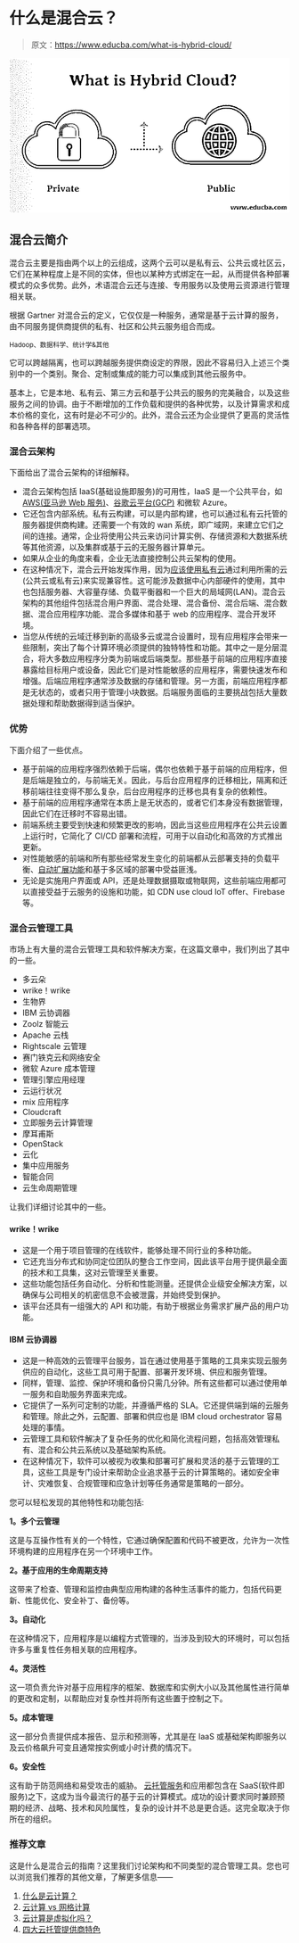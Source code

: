 # 什么是混合云？

> 原文：<https://www.educba.com/what-is-hybrid-cloud/>

![What is Hybrid Cloud](img/e742df625f16969c6988aed63e35b0fa.png)



## 混合云简介

混合云主要是指由两个以上的云组成，这两个云可以是私有云、公共云或社区云，它们在某种程度上是不同的实体，但也以某种方式绑定在一起，从而提供各种部署模式的众多优势。此外，术语混合云还与连接、专用服务以及使用云资源进行管理相关联。

根据 Gartner 对混合云的定义，它仅仅是一种服务，通常是基于云计算的服务，由不同服务提供商提供的私有、社区和公共云服务组合而成。

<small>Hadoop、数据科学、统计学&其他</small>

它可以跨越隔离，也可以跨越服务提供商设定的界限，因此不容易归入上述三个类别中的一个类别。聚合、定制或集成的能力可以集成到其他云服务中。

基本上，它是本地、私有云、第三方云和基于公共云的服务的完美融合，以及这些服务之间的协调。由于不断增加的工作负载和提供的各种优势，以及计算需求和成本价格的变化，这有时是必不可少的。此外，混合云还为企业提供了更高的灵活性和各种各样的部署选项。

### 混合云架构

下面给出了混合云架构的详细解释。

*   混合云架构包括 IaaS(基础设施即服务)的可用性，IaaS 是一个公共平台，如 [AWS(亚马逊 Web 服务)](https://www.educba.com/what-is-aws/)、[谷歌云平台(GCP)](https://www.educba.com/what-is-google-cloud-platform/) 和微软 Azure。
*   它还包含内部系统。私有云构建，可以是内部构建，也可以通过私有云托管的服务器提供商构建。还需要一个有效的 wan 系统，即广域网，来建立它们之间的连接。通常，企业将使用公共云来访问计算实例、存储资源和大数据系统等其他资源，以及集群或基于云的无服务器计算单元。
*   如果从企业的角度来看，企业无法直接控制公共云架构的使用。
*   在这种情况下，混合云开始发挥作用，因为[应该使用私有云](https://www.educba.com/what-is-private-cloud/)通过利用所需的云(公共云或私有云)来实现兼容性。这可能涉及数据中心内部硬件的使用，其中也包括服务器、大容量存储、负载平衡器和一个巨大的局域网(LAN)。混合云架构的其他组件包括混合用户界面、混合处理、混合备份、混合后端、混合数据、混合应用程序功能、混合多媒体和基于 web 的应用程序、混合开发环境。
*   当您从传统的云域迁移到新的高级多云或混合设置时，现有应用程序会带来一些限制，突出了每个计算环境必须提供的独特特性和功能。其中之一是分层混合，将大多数应用程序分类为前端或后端类型。那些基于前端的应用程序直接暴露给目标用户或设备，因此它们是对性能敏感的应用程序，需要快速发布和增强。后端应用程序通常涉及数据的存储和管理。另一方面，前端应用程序都是无状态的，或者只用于管理小块数据。后端服务面临的主要挑战包括大量数据处理和帮助数据得到适当保护。

### 优势

下面介绍了一些优点。

*   基于前端的应用程序强烈依赖于后端，偶尔也依赖于基于前端的应用程序，但是后端是独立的，与前端无关。因此，与后台应用程序的迁移相比，隔离和迁移前端往往变得不那么复杂，后台应用程序的迁移也具有复杂的依赖性。
*   基于前端的应用程序通常在本质上是无状态的，或者它们本身没有数据管理，因此它们在迁移时不容易出错。
*   前端系统主要受到快速和频繁更改的影响，因此当这些应用程序在公共云设置上运行时，它简化了 CI/CD 部署和流程，可用于以自动化和高效的方式推出更新。
*   对性能敏感的前端和所有那些经常发生变化的前端都从云部署支持的负载平衡、[自动扩展功能](https://www.educba.com/what-is-autoscaling-in-aws/)和基于多区域的部署中受益匪浅。
*   无论是实施用户界面或 API，还是处理数据摄取或物联网，这些前端应用都可以直接受益于云服务的设施和功能，如 CDN use cloud IoT offer、Firebase 等。

### 混合云管理工具

市场上有大量的混合云管理工具和软件解决方案，在这篇文章中，我们列出了其中的一些。

*   多云朵
*   wrike！wrike
*   生物界
*   IBM 云协调器
*   Zoolz 智能云
*   Apache 云栈
*   Rightscale 云管理
*   赛门铁克云和网络安全
*   微软 Azure 成本管理
*   管理引擎应用经理
*   云运行状况
*   mix 应用程序
*   Cloudcraft
*   立即服务云计算管理
*   摩耳甫斯
*   OpenStack
*   云化
*   集中应用服务
*   智能合同
*   云生命周期管理

让我们详细讨论其中的一些。

#### wrike！wrike

*   这是一个用于项目管理的在线软件，能够处理不同行业的多种功能。
*   它还充当分布式和协同定位团队的整合工作空间，因此该平台用于提供最全面的技术和工具集，这对云管理至关重要。
*   这些功能包括任务自动化、分析和性能测量。还提供企业级安全解决方案，以确保与公司相关的机密信息不会被泄露，并始终受到保护。
*   该平台还具有一组强大的 API 和功能，有助于根据业务需求扩展产品的用户功能。

#### IBM 云协调器

*   这是一种高效的云管理平台服务，旨在通过使用基于策略的工具来实现云服务供应的自动化，这些工具可用于配置、部署开发环境、供应和服务管理。
*   同样，管理、监控、保护环境和备份只需几分钟。所有这些都可以通过使用单一服务和自助服务界面来完成。
*   它提供了一系列可定制的功能，并遵循严格的 SLA。它还提供端到端的云服务和管理。除此之外，云配置、部署和供应也是 IBM cloud orchestrator 容易处理的事情。
*   云管理工具和软件解决了复杂任务的优化和简化流程问题，包括高效管理私有、混合和公共云系统以及基础架构系统。
*   在这种情况下，软件可以被视为收集和部署可扩展和灵活的基于云管理的工具，这些工具是专门设计来帮助企业追求基于云的计算策略的。诸如安全审计、灾难恢复、合规管理和应急计划等任务通常是策略的一部分。

您可以轻松发现的其他特性和功能包括:

**1。多个云管理**

这是与互操作性有关的一个特性，它通过确保配置和代码不被更改，允许为一次性环境构建的应用程序在另一个环境中工作。

**2。基于应用的生命周期支持**

这带来了检查、管理和监控由典型应用构建的各种生活事件的能力，包括代码更新、性能优化、安全补丁、备份等。

**3。自动化**

在这种情况下，应用程序是以编程方式管理的，当涉及到较大的环境时，可以包括许多与重复性任务相关联的应用程序。

**4。灵活性**

这一项负责允许对基于应用程序的框架、数据库和实例大小以及其他属性进行简单的更改和定制，以帮助应对复杂性并将所有这些置于控制之下。

**5。成本管理**

这一部分负责提供成本报告、显示和预测等，尤其是在 IaaS 或基础架构即服务以及云价格飙升可变且通常按实例或小时计费的情况下。

**6。安全性**

这有助于防范网络和易受攻击的威胁。
[云托管服务](https://www.educba.com/best-cloud-hosting/)和应用都包含在 SaaS(软件即服务)之下，这成为当今最流行的基于云的计算模式。成功的设计要求同时兼顾预期的经济、战略、技术和风险属性，复杂的设计并不总是更合适。这完全取决于你所在的组织。

### 推荐文章

这是什么是混合云的指南？这里我们讨论架构和不同类型的混合管理工具。您也可以浏览我们推荐的其他文章，了解更多信息——

1.  [什么是云计算？](https://www.educba.com/what-is-cloud-computing/)
2.  [云计算 vs 网格计算](https://www.educba.com/cloud-computing-vs-grid-computing/)
3.  [云计算是虚拟化吗？](https://www.educba.com/cloud-computing-virtualization/)
4.  [四大云托管提供商特色](https://www.educba.com/cloud-hosting-providers/)





